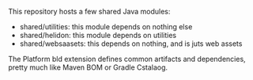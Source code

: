 This repository hosts a few shared Java modules:
- shared/utilities: this module depends on nothing else
- shared/helidon: this module depends on utilities
- shared/websaasets: this depends on nothing, and is juts web assets


The Platform bld extension defines common artifacts and dependencies, pretty much like Maven BOM or Gradle Cstalaog.
